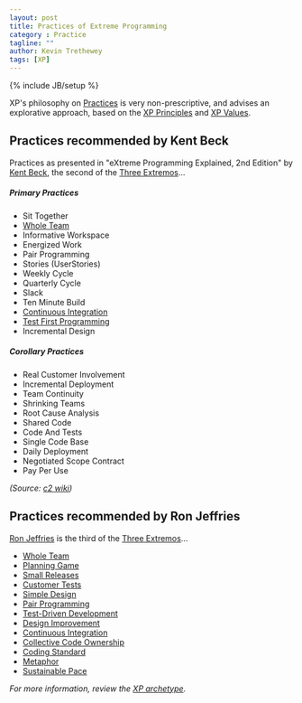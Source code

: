 ```yaml
---
layout: post
title: Practices of Extreme Programming
category : Practice
tagline: ""
author: Kevin Trethewey
tags: [XP]
---
```

{% include JB/setup %}

XP's philosophy on [Practices](/practices.html) is very non-prescriptive, and advises an explorative approach, based on the [XP Principles](/principle/PrinciplesOfXP) and [XP Values](/value/ValuesOfXP).

## Practices recommended by Kent Beck
Practices as presented in "eXtreme Programming Explained, 2nd Edition" by [Kent Beck](https://en.wikipedia.org/wiki/Kent_Beck), the second of the [Three Extremos](http://c2.com/cgi/wiki?TheThreeExtremos)...

##### Primary Practices
* Sit Together
* [Whole Team](/practice/WholeTeam)
* Informative Workspace
* Energized Work
* Pair Programming
* Stories (UserStories)
* Weekly Cycle
* Quarterly Cycle
* Slack
* Ten Minute Build
* [Continuous Integration](/practice/ContinuousIntegration)
* [Test First Programming](/practice/TDD)
* Incremental Design
 
##### Corollary Practices
* Real Customer Involvement
* Incremental Deployment
* Team Continuity
* Shrinking Teams
* Root Cause Analysis
* Shared Code
* Code And Tests
* Single Code Base
* Daily Deployment
* Negotiated Scope Contract
* Pay Per Use

*(Source: [c2 wiki](http://c2.com/cgi/wiki?ExtremeProgrammingCorePractices))*

## Practices recommended by Ron Jeffries

[Ron Jeffries](https://en.wikipedia.org/wiki/Ron_Jeffries) is the third of the [Three Extremos](http://c2.com/cgi/wiki?TheThreeExtremos)...

* [Whole Team](/practice/WholeTeam)
* [Planning Game](/practice/PlanningGame)
* [Small Releases](/practice/SmallReleases)
* [Customer Tests](/practice/CustomerTests)
* [Simple Design](/practice/SimpleDesign)
* [Pair Programming](/practice/PairProgramming)
* [Test-Driven Development](/practice/TDD)
* [Design Improvement](/practice/Refactoring)
* [Continuous Integration](/practice/ContinuousIntegration)
* [Collective Code Ownership](/practice/CollectiveCodeOwnership)
* [Coding Standard](/practice/CodingStandard)
* [Metaphor](/practice/Metaphor)
* [Sustainable Pace](/practice/SustainablePace)

*For more information, review the [XP archetype](/archetype/XP).* 
